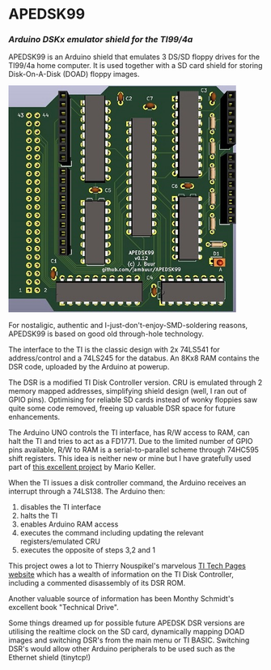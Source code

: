 # APEDSK99
### *Arduino DSKx emulator shield for the TI99/4a*

APEDSK99 is an Arduino shield that emulates 3 DS/SD floppy drives for the TI99/4a home computer. It is used together with a SD card shield for storing Disk-On-A-Disk (DOAD) floppy images.

![KiCAD 3D view](img/APEDSK-AU-GH.jpg)

For nostaligic, authentic and I-just-don't-enjoy-SMD-soldering reasons, APEDSK99 is based on good old through-hole technology.

The interface to the TI is the classic design with 2x 74LS541 for address/control and a 74LS245 for the databus. An 8Kx8 RAM contains the DSR code, uploaded by the Arduino at powerup.

The DSR is a modified TI Disk Controller version. CRU is emulated through 2 memory mapped addresses, simplifying shield design (well, I ran out of GPIO pins). Optimising for reliable SD cards instead of wonky floppies saw quite some code removed, freeing up valuable DSR space for future enhancements.

The Arduino UNO controls the TI interface, has R/W access to RAM, can halt the TI and tries to act as a FD1771. Due to the limited number of GPIO pins available, R/W to RAM is a serial-to-parallel scheme through 74HC595 shift registers. This idea is neither new or mine but I have gratefully used part of [this excellent project](https://github.com/mkeller0815/MEEPROMMER) by Mario Keller.

When the TI issues a disk controller command, the Arduino receives an interrupt through a 74LS138. The Arduino then:

1. disables the TI interface
2. halts the TI
3. enables Arduino RAM access
4. executes the command including updating the relevant registers/emulated CRU
5. executes the opposite of steps 3,2 and 1

This project owes a lot to Thierry Nouspikel's marvelous [TI Tech Pages website](http://www.unige.ch/medecine/nouspikel/ti99/disks.htm) which has a wealth of information on the TI Disk Controller, including a commented disassembly of its DSR ROM.

Another valuable source of information has been Monthy Schmidt's excellent book "Technical Drive".

Some things dreamed up for possible future APEDSK DSR versions are utilising the realtime clock on the SD card, dynamically mapping DOAD images and switching DSR's from the main menu or TI BASIC. Switching DSR's would allow other Arduino peripherals to be used such as the Ethernet shield (tinytcp!)


